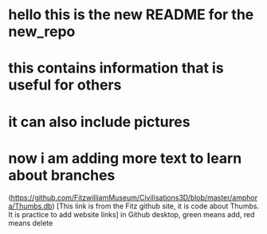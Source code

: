 # hello this is the new README for the new_repo
# this contains information that is useful for others
# it can also include pictures
# now i am adding more text to learn about branches
(https://github.com/FitzwilliamMuseum/Civilisations3D/blob/master/amphora/Thumbs.db) [This link is from the Fitz github site, it is code about Thumbs. It is practice to add website links]
in Github desktop, green means add, red means delete 
